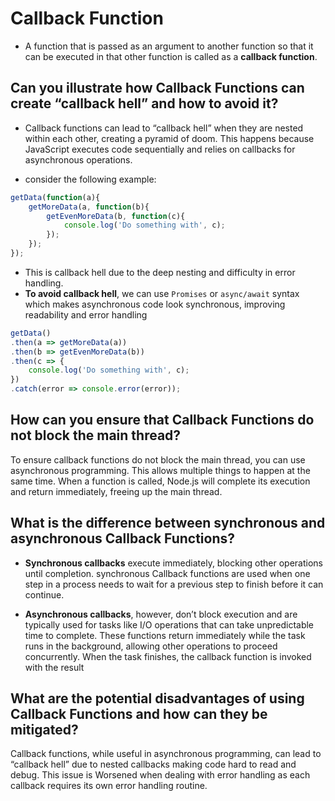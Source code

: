 # Callback Function 
- A function that is passed as an argument to another function so that it can be executed in that other function is called as a **callback function**.

## Can you illustrate how Callback Functions can create “callback hell” and how to avoid it?
- Callback functions can lead to “callback hell” when they are nested within each other, creating a pyramid of doom. This happens because JavaScript executes code sequentially and relies on callbacks for asynchronous operations.

- consider the following example: 
```javascript
getData(function(a){
    getMoreData(a, function(b){
        getEvenMoreData(b, function(c){ 
            console.log('Do something with', c);
        });
    });
});
```

- This is callback hell due to the deep nesting and difficulty in error handling.
- **To avoid callback hell**, we can use `Promises` or `async/await` syntax which makes asynchronous code look synchronous, improving readability and error handling

```javascript
getData()
.then(a => getMoreData(a))
.then(b => getEvenMoreData(b))
.then(c => {
    console.log('Do something with', c);
})
.catch(error => console.error(error));

```


## How can you ensure that Callback Functions do not block the main thread?
To ensure callback functions do not block the main thread, you can use asynchronous programming. This allows multiple things to happen at the same time. When a function is called, Node.js will complete its execution and return immediately, freeing up the main thread.

## What is the difference between synchronous and asynchronous Callback Functions?
- **Synchronous callbacks** execute immediately, blocking other operations until completion. synchronous Callback functions are used when one step in a process needs to wait for a previous step to finish before it can continue.

- **Asynchronous callbacks**, however, don’t block execution and are typically used for tasks like I/O operations that can take unpredictable time to complete. These functions return immediately while the task runs in the background, allowing other operations to proceed concurrently. When the task finishes, the callback function is invoked with the result

## What are the potential disadvantages of using Callback Functions and how can they be mitigated?
Callback functions, while useful in asynchronous programming, can lead to “callback hell” due to nested callbacks making code hard to read and debug. This issue is Worsened when dealing with error handling as each callback requires its own error handling routine.

